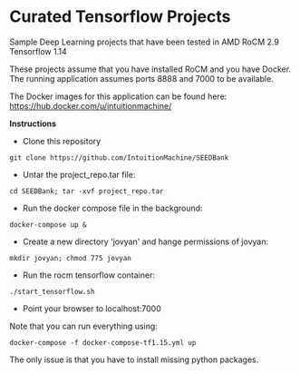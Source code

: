 # Curated Tensorflow Projects 

Sample Deep Learning projects that have been tested in AMD RoCM 2.9 Tensorflow 1.14 

These projects assume that you have installed RoCM and you have Docker.  The running application assumes ports 8888 and 7000 to be available. 

The Docker images for this application can be found here: https://hub.docker.com/u/intuitionmachine/


**Instructions**

* Clone this repository

`git clone https://github.com/IntuitionMachine/SEEDBank`

* Untar the project_repo.tar file:

`cd SEEDBank; tar -xvf project_repo.tar`

* Run the docker compose file in the background:

`docker-compose up &`

* Create a new directory 'jovyan' and hange permissions of jovyan:

`mkdir jovyan; chmod 775 jovyan`

* Run the rocm tensorflow container:

`./start_tensorflow.sh`

* Point your browser to localhost:7000

Note that you can run everything using:

`docker-compose -f docker-compose-tf1.15.yml up`

The only issue is that you have to install missing python packages. 

 
